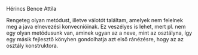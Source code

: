 Hérincs Bence Attila

Rengeteg olyan metódust, illetve válotót találtam, amelyek nem felelnek meg a java elnevezési konvecnióinak. Ez veszélyes is lehet, mert pl. nem egy olyan metódusunk van, aminek ugyan az a neve, mint az osztályna, így egy másik fejlesztő könyhen gondolhatja azt első ránézésre, hogy az az osztály konstruktora.